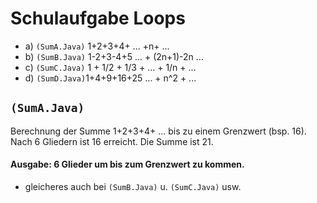# Schulaufgabe Loops
- a) `(SumA.Java)` 1+2+3+4+ ... +n+ ...
- b) `(SumB.Java)` 1-2+3-4+5 ... + (2n+1)-2n ...
- c) `(SumC.Java)` 1 + 1/2 + 1/3 + ... + 1/n + ...
- d) `(SumD.Java)`1+4+9+16+25 ... + n^2 + ...

## `(SumA.Java)`
Berechnung der Summe 1+2+3+4+ ... bis zu einem Grenzwert (bsp. 16).
Nach 6 Gliedern ist 16 erreicht. Die Summe ist 21.
#### Ausgabe: 6 Glieder um bis zum Grenzwert zu kommen.
- gleicheres auch bei `(SumB.Java)` u. `(SumC.Java)` usw.